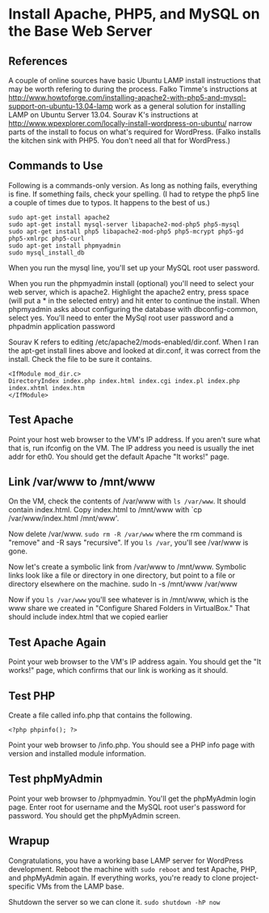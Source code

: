 Install Apache, PHP5, and MySQL on the Base Web Server
======================================================

## References
A couple of online sources have basic Ubuntu LAMP install instructions that may be worth refering to during the process. Falko Timme's instructions at http://www.howtoforge.com/installing-apache2-with-php5-and-mysql-support-on-ubuntu-13.04-lamp work as a general solution for installing LAMP on Ubuntu Server 13.04. Sourav K's instructions at http://www.wpexplorer.com/locally-install-wordpress-on-ubuntu/ narrow parts of the install to focus on what's required for WordPress. (Falko installs the kitchen sink with PHP5. You don't need all that for WordPress.)


## Commands to Use
Following is a commands-only version. As long as nothing fails, everything is fine. If something fails, check your spelling. (I had to retype the php5 line a couple of times due to typos. It happens to the best of us.)

    sudo apt-get install apache2
    sudo apt-get install mysql-server libapache2-mod-php5 php5-mysql
	sudo apt-get install php5 libapache2-mod-php5 php5-mcrypt php5-gd php5-xmlrpc php5-curl
    sudo apt-get install phpmyadmin
    sudo mysql_install_db

When you run the mysql line, you'll set up your MySQL root user password.

When you run the phpmyadmin install (optional) you'll need to select your web server, which is apache2. Highlight the apache2 entry, press space (will put a * in the selected entry) and hit enter to continue the install. When phpmyadmin asks about configuring the database with dbconfig-common, select yes. You'll need to enter the MySql root user password and a phpadmin application password

Sourav K refers to editing /etc/apache2/mods-enabled/dir.conf. When I ran the apt-get install lines above and looked at dir.conf, it was correct from the install. Check the file to be sure it contains.

    <IfModule mod_dir.c>
    DirectoryIndex index.php index.html index.cgi index.pl index.php index.xhtml index.htm
    </IfModule>
    
## Test Apache
Point your host web browser to the VM's IP address. If you aren't sure what that is, run ifconfig on the VM. The IP address you need is usually the inet addr for eth0. You should get the default Apache "It works!" page.

## Link /var/www to /mnt/www
On the VM, check the contents of /var/www with `ls /var/www`. It should contain index.html. Copy index.html to /mnt/www with `cp /var/www/index.html /mnt/www'.

Now delete /var/www. `sudo rm -R /var/www` where the rm command is "remove" and -R says "recursive". If you `ls /var`, you'll see /var/www is gone.

Now let's create a symbolic link from /var/www to /mnt/www. Symbolic links look like a file or directory in one directory, but point to a file or directory elsewhere on the machine.
    sudo ln -s /mnt/www /var/www

Now if you `ls /var/www` you'll see whatever is in /mnt/www, which is the www share we created in "Configure Shared Folders in VirtualBox." That should include index.html that we copied earlier

## Test Apache Again
Point your web browser to the VM's IP address again. You should get the "It works!" page, which confirms that our link is working as it should.

## Test PHP
Create a file called info.php that contains the following.

    <?php phpinfo(); ?>

Point your web browser to <VM ip address>/info.php. You should see a PHP info page with version and installed module information.

## Test phpMyAdmin
Point your web browser to <VM ip address>/phpmyadmin. You'll get the phpMyAdmin login page. Enter root for username and the MySQL root user's password for password. You should get the phpMyAdmin screen.

## Wrapup
Congratulations, you have a working base LAMP server for WordPress development. Reboot the machine with `sudo reboot` and test Apache, PHP, and phpMyAdmin again. If everything works, you're ready to clone project-specific VMs from the LAMP base.

Shutdown the server so we can clone it. `sudo shutdown -hP now`
